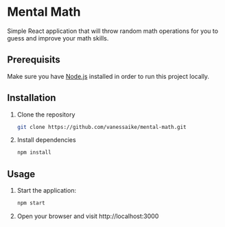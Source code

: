 # Mental Math

Simple React application that will throw random math operations for you to guess and improve your math skills.

## Prerequisits

Make sure you have [Node.js](https://nodejs.org/en) installed in order to run this project locally.

## Installation

1. Clone the repository

   ```bash
   git clone https://github.com/vanessaike/mental-math.git
   ```

2. Install dependencies

   ```bash
   npm install
   ```

## Usage

1. Start the application:

   ```bash
   npm start
   ```

2. Open your browser and visit http://localhost:3000
